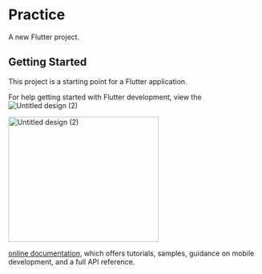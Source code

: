 # Practice

A new Flutter project.

## Getting Started

This project is a starting point for a Flutter application.

For help getting started with Flutter development, view the
![Untitled design (2)](https://github.com/programerzuned/practice/assets/128147110/6ad61589-e88e-4e08-a8c6-6f0b1aa44470)

<img src="https://github.com/programerzuned/practice/assets/128147110/6ad61589-e88e-4e08-a8c6-6f0b1aa44470" alt="Untitled design (2)" width="300" height="250">

[online documentation](https://docs.flutter.dev/), which offers tutorials,
samples, guidance on mobile development, and a full API reference.
